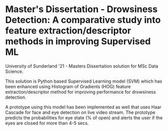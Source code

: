 # Master's Dissertation -  Drowsiness Detection: A comparative study into feature extraction/descriptor methods in improving Supervised ML
University of Sunderland '21 - Masters Dissertation solution for MSc Data Science.

This solution is Python based Supervised Learning model (SVM) which has been enhanced using Histogram of Gradients (HOG) feature extraction/descriptor method for improving performance for drowsiness detection.

A prototype using this model has been implemented as well that uses Haar Cascade for face and eye detection on live video stream. The prototype predicts the probabilities for eye state (% of open) and alerts the user if the eyes are closed for more than 4-5 secs.
